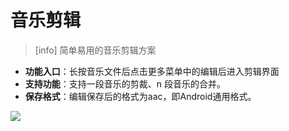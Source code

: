 # 音乐剪辑

> \[info\] 简单易用的音乐剪辑方案

* **功能入口**：长按音乐文件后点击更多菜单中的编辑后进入剪辑界面
* **支持功能**：支持一段音乐的剪裁、n 段音乐的合并。
* **保存格式**：编辑保存后的格式为aac，即Android通用格式。

![](http://ww1.sinaimg.cn/large/6b1dd0a7ly1fzrcv1guiaj20u01hc43d.jpg)

